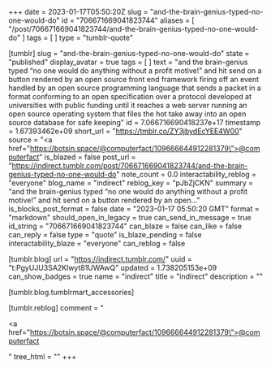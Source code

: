 +++
date = 2023-01-17T05:50:20Z
slug = "and-the-brain-genius-typed-no-one-would-do"
id = "706671669041823744"
aliases = [ "/post/706671669041823744/and-the-brain-genius-typed-no-one-would-do" ]
tags = [ ]
type = "tumblr-quote"

[tumblr]
slug = "and-the-brain-genius-typed-no-one-would-do"
state = "published"
display_avatar = true
tags = [ ]
text = "and the brain-genius typed &ldquo;no one would do anything without a profit motive!&rdquo; and hit send on a button rendered by an open source front end framework firing off an event handled by an open source programming language that sends a packet in a format conforming to an open specification over a protocol developed at universities with public funding until it reaches a web server running an open source operating system that files the hot take away into an open source database for safe keeping"
id = 7.066716690418237e+17
timestamp = 1.67393462e+09
short_url = "https://tmblr.co/ZY3jbydEcYEE4W00"
source = "<a href=\"https://botsin.space/@computerfact/109666644912281379\">@computerfact</a>"
is_blazed = false
post_url = "https://indirect.tumblr.com/post/706671669041823744/and-the-brain-genius-typed-no-one-would-do"
note_count = 0.0
interactability_reblog = "everyone"
blog_name = "indirect"
reblog_key = "pJbZjCKN"
summary = "and the brain-genius typed “no one would do anything without a profit motive!” and hit send on a button rendered by an open..."
is_blocks_post_format = false
date = "2023-01-17 05:50:20 GMT"
format = "markdown"
should_open_in_legacy = true
can_send_in_message = true
id_string = "706671669041823744"
can_blaze = false
can_like = false
can_reply = false
type = "quote"
is_blaze_pending = false
interactability_blaze = "everyone"
can_reblog = false

[tumblr.blog]
url = "https://indirect.tumblr.com/"
uuid = "t:PgyUJU3SA2Klwyt81UWAwQ"
updated = 1.738205153e+09
can_show_badges = true
name = "indirect"
title = "indirect"
description = ""

[tumblr.blog.tumblrmart_accessories]

[tumblr.reblog]
comment = "<p><a href=\"https://botsin.space/@computerfact/109666644912281379\">@computerfact</a></p>"
tree_html = ""
+++
